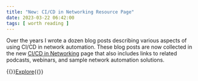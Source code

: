 ```yaml
---
title: "New: CI/CD in Networking Resource Page"
date: 2023-03-22 06:42:00
tags: [ worth reading ]
---
```

Over the years I wrote a dozen blog posts describing various aspects of using CI/CD in network automation. These blog posts are now collected in the new [CI/CD in Networking](/series/cicd.html) page that also includes links to related podcasts, webinars, and sample network automation solutions.

{{<jump>}}[Explore](/series/cicd.html){{</jump>}}